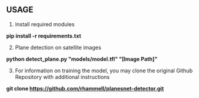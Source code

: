 ## USAGE

1. Install required modules

**pip install -r requirements.txt**

2. Plane detection on satellite images

**python detect_plane.py "models/model.tfl" "[Image Path]"**

3. For information on training the model, you may clone the original Github Repository with additional instructions

**git clone https://github.com/rhammell/planesnet-detector.git**



